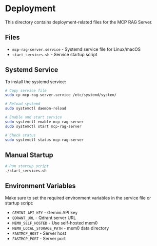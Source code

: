 # Deployment

This directory contains deployment-related files for the MCP RAG Server.

## Files

- `mcp-rag-server.service` - Systemd service file for Linux/macOS
- `start_services.sh` - Service startup script

## Systemd Service

To install the systemd service:

```bash
# Copy service file
sudo cp mcp-rag-server.service /etc/systemd/system/

# Reload systemd
sudo systemctl daemon-reload

# Enable and start service
sudo systemctl enable mcp-rag-server
sudo systemctl start mcp-rag-server

# Check status
sudo systemctl status mcp-rag-server
```

## Manual Startup

```bash
# Run startup script
./start_services.sh
```

## Environment Variables

Make sure to set the required environment variables in the service file or startup script:

- `GEMINI_API_KEY` - Gemini API key
- `QDRANT_URL` - Qdrant server URL
- `MEM0_SELF_HOSTED` - Use self-hosted mem0
- `MEM0_LOCAL_STORAGE_PATH` - mem0 data directory
- `FASTMCP_HOST` - Server host
- `FASTMCP_PORT` - Server port
